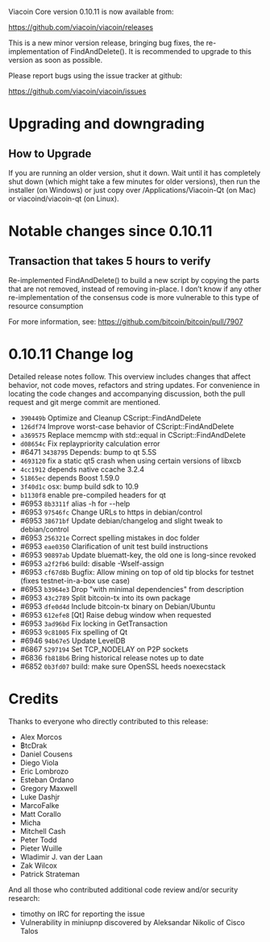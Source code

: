 Viacoin Core version 0.10.11 is now available from:

  https://github.com/viacoin/viacoin/releases

This is a new minor version release, bringing bug fixes, the re-implementation
of FindAndDelete(). It is recommended to upgrade to this version as soon as possible.

Please report bugs using the issue tracker at github:

  https://github.com/viacoin/viacoin/issues

Upgrading and downgrading
=========================

How to Upgrade
--------------

If you are running an older version, shut it down. Wait until it has completely
shut down (which might take a few minutes for older versions), then run the
installer (on Windows) or just copy over /Applications/Viacoin-Qt (on Mac) or
viacoind/viacoin-qt (on Linux).

Notable changes since 0.10.11
============================


Transaction that takes 5 hours to verify
----------------------------------------------------------------

Re-implemented FindAndDelete() to build a new script by copying the parts 
that are not removed, instead of removing in-place. I don’t know if any 
other re-implementation of the consensus code is more vulnerable to this 
type of resource consumption

For more information, see: <https://github.com/bitcoin/bitcoin/pull/7907>

0.10.11 Change log
=================

Detailed release notes follow. This overview includes changes that affect
behavior, not code moves, refactors and string updates. For convenience in locating
the code changes and accompanying discussion, both the pull request and
git merge commit are mentioned.

- `390449b` Optimize and Cleanup CScript::FindAndDelete
- `126df74` Improve worst-case behavior of CScript::FindAndDelete
- `a369575` Replace memcmp with std::equal in CScript::FindAndDelete
- `d08654c` Fix replaypriority calculation error
- #6471 `3438795` Depends: bump to qt 5.5S
- `4693120` fix a static qt5 crash when using certain versions of libxcb
- `4cc1912` depends native ccache 3.2.4
- `51865ec` depends Boost 1.59.0
- `3f40d1c` osx: bump build sdk to 10.9
- `b1130f8` enable pre-compiled headers for qt
- #6953 `8b3311f` alias -h for --help
- #6953 `97546fc` Change URLs to https in debian/control
- #6953 `38671bf` Update debian/changelog and slight tweak to debian/control
- #6953 `256321e` Correct spelling mistakes in doc folder
- #6953 `eae0350` Clarification of unit test build instructions
- #6953 `90897ab` Update bluematt-key, the old one is long-since revoked
- #6953 `a2f2fb6` build: disable -Wself-assign
- #6953 `cf67d8b` Bugfix: Allow mining on top of old tip blocks for testnet (fixes testnet-in-a-box use case)
- #6953 `b3964e3` Drop "with minimal dependencies" from description
- #6953 `43c2789` Split bitcoin-tx into its own package
- #6953 `dfe0d4d` Include bitcoin-tx binary on Debian/Ubuntu
- #6953 `612efe8` [Qt] Raise debug window when requested
- #6953 `3ad96bd` Fix locking in GetTransaction
- #6953 `9c81005` Fix spelling of Qt
- #6946 `94b67e5` Update LevelDB
- #6867 `5297194` Set TCP_NODELAY on P2P sockets
- #6836 `fb818b6` Bring historical release notes up to date
- #6852 `0b3fd07` build: make sure OpenSSL heeds noexecstack

Credits
=======

Thanks to everyone who directly contributed to this release:

- Alex Morcos
- ฿tcDrak
- Daniel Cousens
- Diego Viola
- Eric Lombrozo
- Esteban Ordano
- Gregory Maxwell
- Luke Dashjr
- MarcoFalke
- Matt Corallo
- Micha
- Mitchell Cash
- Peter Todd
- Pieter Wuille
- Wladimir J. van der Laan
- Zak Wilcox
- Patrick Strateman

And all those who contributed additional code review and/or security research:

- timothy on IRC for reporting the issue
- Vulnerability in miniupnp discovered by Aleksandar Nikolic of Cisco Talos
